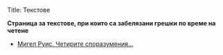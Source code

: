 Title: Текстове

<b>Страница за текстове, при които са забелязани грешки по време на четене</b>

* [Мигел Руис. Четирите споразумения…](/errors-online/texts/2784)
